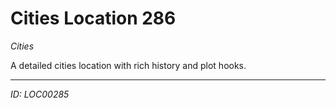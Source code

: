 # Cities Location 286

*Cities*

A detailed cities location with rich history and plot hooks.

---
*ID: LOC00285*